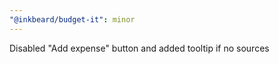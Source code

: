 ```yaml
---
"@inkbeard/budget-it": minor
---
```


Disabled "Add expense" button and added tooltip if no sources
